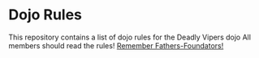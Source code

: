 Dojo Rules
==========

This repository contains a list of dojo rules for the Deadly Vipers dojo
All members should read the rules!
[Remember Fathers-Foundators!](https://github.com/deadlyvipers)

